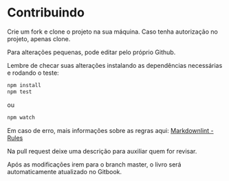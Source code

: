 # Contribuindo

Crie um fork e clone o projeto na sua máquina. Caso tenha autorização no
projeto, apenas clone.

Para alterações pequenas, pode editar pelo próprio Github.

Lembre de checar suas alterações instalando as dependências necessárias e
rodando o teste:

```sh
npm install
npm test
```

ou

```sh
npm watch
```

Em caso de erro, mais informações sobre as regras aqui:
[Markdownlint - Rules](https://github.com/mivok/markdownlint/blob/master/docs/RULES.md)

Na pull request deixe uma descrição para auxiliar quem for revisar.

Após as modificações irem para o branch master, o livro será
automaticamente atualizado no Gitbook.
